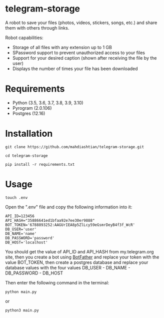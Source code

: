 # telegram-storage
A robot to save your files (photos, videos, stickers, songs, etc.) and share them with others through links.

Robot capabilities:
- Storage of all files with any extension up to 1 GB
- SPassword support to prevent unauthorized access to your files
- Support for your desired caption (shown after receiving the file by the user)
- Displays the number of times your file has been downloaded

# Requirements
- Python (3.5, 3.6, 3.7, 3.8, 3.9, 3.10)
- Pyrogram (2.0.106)
- Postgres (12.16)


# Installation
```
git clone https://github.com/mahdiashtian/telegram-storage.git 
```
```
cd telegram-storage
```
```
pip install -r requirements.txt
```
# Usage
```
touch .env
```
Open the ".env" file and copy the following information into it:
```
API_ID=123456
API_HASH="35886641ed1bfaa92e7ee30er9888"
BOT_TOKEN='6788893252:AAGUrIEA8p5ZlLcy59eGsmrDeyB4f3f_WcR'
DB_USER='user'
DB_NAME='name'
DB_PASSWORD='password'
DB_HOST='localhost'
```
You should get the value of API_ID and API_HASH from my.telegram.org site, then you create a bot using [BotFather](https://t.me/BotFather) and replace your token with the value BOT_TOKEN, then create a postgres database and replace your database values with the four values DB_USER - DB_NAME - DB_PASSWORD - DB_HOST

Then enter the following command in the terminal:
```
python main.py 
```
or
```
python3 main.py 
```
